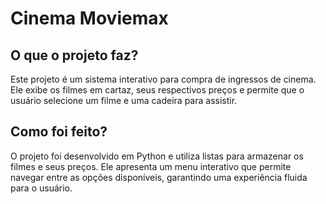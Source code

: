 <!DOCTYPE html>
<html lang="pt-BR">
<head>
    <meta charset="UTF-8">
    <meta name="viewport" content="width=device-width, initial-scale=1.0">
</head>
<body>
    <h1>Cinema Moviemax</h1>
    <h2>O que o projeto faz?</h2>
    <p>Este projeto é um sistema interativo para compra de ingressos de cinema. Ele exibe os filmes em cartaz, seus respectivos preços e permite que o usuário selecione um filme e uma cadeira para assistir.</p>
    <h2>Como foi feito?</h2>
    <p>O projeto foi desenvolvido em Python e utiliza listas para armazenar os filmes e seus preços. Ele apresenta um menu interativo que permite navegar entre as opções disponíveis, garantindo uma experiência fluida para o usuário.</p>
</body>
</html>
